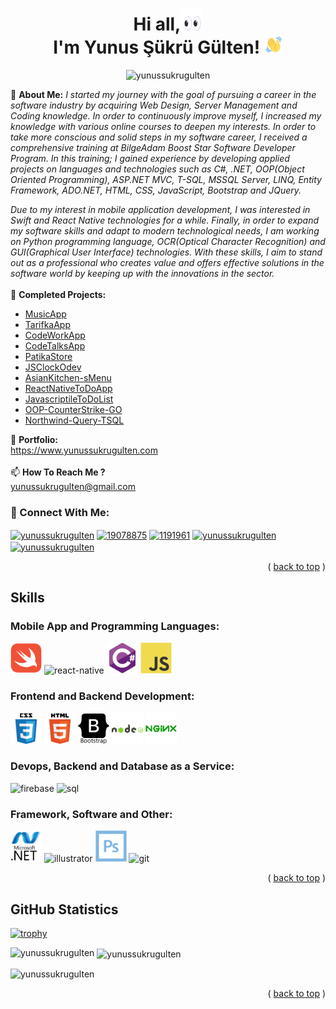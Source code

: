 <h1 align="center">Hi all,<img src="https://github.com/yunussukrugulten/yunussukrugulten/blob/main/Eyes.gif" alt="eyes" width=35 height=35 /><br>I'm Yunus Şükrü Gülten! <img src="https://github.com/yunussukrugulten/yunussukrugulten/blob/main/Hello.gif?raw=true" alt="hello" width=30 height=30 /></h1>

<p align="center">
<img src="https://komarev.com/ghpvc/?username=yunussukrugulten&label=Profile%20views&color=0e75b6&style=flat" alt="yunussukrugulten" />
</p>

💬 <b>About Me:</b> <i>I started my journey with the goal of pursuing a career in the software industry by acquiring Web Design, Server Management and Coding knowledge. In order to continuously improve myself, I increased my knowledge with various online courses to deepen my interests. In order to take more conscious and solid steps in my software career, I received a comprehensive training at BilgeAdam Boost Star Software Developer Program. In this training; I gained experience by developing applied projects on languages and technologies such as C#, .NET, OOP(Object Oriented Programming), ASP.NET MVC, T-SQL, MSSQL Server, LINQ, Entity Framework, ADO.NET, HTML, CSS, JavaScript, Bootstrap and JQuery.

Due to my interest in mobile application development, I was interested in Swift and React Native technologies for a while. Finally, in order to expand my software skills and adapt to modern technological needs, I am working on Python programming language, OCR(Optical Character Recognition) and GUI(Graphical User Interface) technologies. With these skills, I aim to stand out as a professional who creates value and offers effective solutions in the software world by keeping up with the innovations in the sector.</i>
<br><br>
🔭 <b>Completed Projects:</b>
<ul>
<li><a href="https://github.com/yunussukrugulten/MusicApp" target="blank">MusicApp</a></li>
<li><a href="https://github.com/yunussukrugulten/TarifkaApp" target="blank">TarifkaApp</a></li>
<li><a href="https://github.com/yunussukrugulten/CodeWorkApp" target="blank">CodeWorkApp</a></li>
<li><a href="https://github.com/yunussukrugulten/CodeTalksApp" target="blank">CodeTalksApp</a></li>
<li><a href="https://github.com/yunussukrugulten/PatikaStore" target="blank">PatikaStore</a></li>
<li><a href="https://github.com/yunussukrugulten/JSClockOdev" target="blank">JSClockOdev</a></li>
<li><a href="https://github.com/yunussukrugulten/AsianKitchen-sMenu" target="blank">AsianKitchen-sMenu</a></li>
<li><a href="https://github.com/yunussukrugulten/ReactNativeToDoApp" target="blank">ReactNativeToDoApp</a></li>
<li><a href="https://github.com/yunussukrugulten/JavascriptileToDoList" target="blank">JavascriptileToDoList</a></li>
<li><a href="https://github.com/yunussukrugulten/OOP-CounterStrike-GO" target="blank">OOP-CounterStrike-GO</a></li>
<li><a href="https://github.com/yunussukrugulten/Northwind-Query-TSQL" target="blank">Northwind-Query-TSQL</a></li>
</ul>

🎨 <b>Portfolio:</b><br>
<a href="https://www.yunussukrugulten.com/" target="_blank">https://www.yunussukrugulten.com</a>
<br><br>
📫 <b>How To Reach Me ?</b><br>
<a href="mailto:yunussukrugulten@gmail.com">yunussukrugulten@gmail.com</a>

<h3 align="left">🔗 Connect With Me:</h3>
<p align="left">
<a href="https://linkedin.com/in/yunussukrugulten" target="blank"><img align="center" src="https://raw.githubusercontent.com/rahuldkjain/github-profile-readme-generator/master/src/images/icons/Social/linked-in-alt.svg" alt="yunussukrugulten" height="25" width="25" /></a>
<a href="https://stackoverflow.com/users/19078875" target="blank"><img align="center" src="https://raw.githubusercontent.com/rahuldkjain/github-profile-readme-generator/master/src/images/icons/Social/stack-overflow.svg" alt="19078875" height="25" width="25" /></a>  
<a href="https://meta.stackexchange.com/users/1191961" target="blank"><img align="center" src="https://upload.wikimedia.org/wikipedia/commons/thumb/e/e0/Stack_Exchange_icon.svg/768px-Stack_Exchange_icon.svg.png?20190928184426" alt="1191961" height="25" width="25" /></a>  
<a href="https://instagram.com/yunussukrugulten" target="blank"><img align="center" src="https://raw.githubusercontent.com/rahuldkjain/github-profile-readme-generator/master/src/images/icons/Social/instagram.svg" alt="yunussukrugulten" height="25" width="25" /></a>
<a href="https://www.hackerrank.com/yunussukrugulten" target="blank"><img align="center" src="https://raw.githubusercontent.com/rahuldkjain/github-profile-readme-generator/master/src/images/icons/Social/hackerrank.svg" alt="yunussukrugulten" height="25" width="25" /></a>
</p>

<p align="right">( <a href="#top">back to top</a> )</p>

<h2 align="left">Skills</h2>

<h3 align="left">Mobile App and Programming Languages:</h3>
<p align="left">
  <img src="https://raw.githubusercontent.com/devicons/devicon/master/icons/swift/swift-original.svg" alt="swift" width="50" height="50"/>
  <img src="https://reactnative.dev/img/header_logo.svg" alt="react-native" width="50" height="50"/>
  <img src="https://raw.githubusercontent.com/devicons/devicon/master/icons/csharp/csharp-original.svg" alt="csharp" width="50" height="50"/>
  <img src="https://raw.githubusercontent.com/devicons/devicon/master/icons/javascript/javascript-original.svg" alt="javascript" width="50" height="50"/>
</p>

<h3 align="left">Frontend and Backend Development:</h3>
<p align="left">  
 <img src="https://raw.githubusercontent.com/devicons/devicon/master/icons/css3/css3-original-wordmark.svg" alt="css3" width="50" height="50"/>
 <img src="https://raw.githubusercontent.com/devicons/devicon/master/icons/html5/html5-original-wordmark.svg" alt="html5" width="50" height="50"/>
 <img src="https://raw.githubusercontent.com/devicons/devicon/master/icons/bootstrap/bootstrap-plain-wordmark.svg" alt="bootstrap" width="50" height="50"/>
 <img src="https://raw.githubusercontent.com/devicons/devicon/master/icons/nodejs/nodejs-original-wordmark.svg" alt="nodejs" width="50" height="50"/>
 <img src="https://raw.githubusercontent.com/devicons/devicon/master/icons/nginx/nginx-original.svg" alt="nginx" width="50" height="50"/> 
</p>

<h3 align="left">Devops, Backend and Database as a Service:</h3>
<p align="left">
   <img src="https://www.vectorlogo.zone/logos/firebase/firebase-icon.svg" alt="firebase" width="50" height="50"/>
   <img src="https://www.svgrepo.com/show/303229/microsoft-sql-server-logo.svg" alt="sql" width="50" height="50"/>
</p>
  

<h3 align="left">Framework, Software and Other:</h3>
<p align="left">
     <img src="https://raw.githubusercontent.com/devicons/devicon/master/icons/dot-net/dot-net-original-wordmark.svg" alt="dotnet" width="50" height="50"/>
     <img src="https://www.vectorlogo.zone/logos/adobe_illustrator/adobe_illustrator-icon.svg" alt="illustrator" width="50" height="50"/>
     <img src="https://raw.githubusercontent.com/devicons/devicon/master/icons/photoshop/photoshop-line.svg" alt="photoshop" width="50" height="50"/>
     <img src="https://www.vectorlogo.zone/logos/git-scm/git-scm-icon.svg" alt="git" width="50" height="50"/> 
</p>


<p align="right">( <a href="#top">back to top</a> )</p>

<h2 align="left">GitHub Statistics</h2>

[![trophy](https://github-profile-trophy.vercel.app/?username=yunussukrugulten&row=2&column=3)](https://github.com/ryo-ma/github-profile-trophy)

<p><img align="left" src="https://github-readme-stats.vercel.app/api/top-langs?username=yunussukrugulten&show_icons=true&locale=en&layout=compact" alt="yunussukrugulten" /></p>

<p>&nbsp;<img align="center" src="https://github-readme-stats.vercel.app/api?username=yunussukrugulten&show_icons=true&locale=en" alt="yunussukrugulten" /></p>

<p><img align="center" src="https://github-readme-streak-stats.herokuapp.com/?user=yunussukrugulten&" alt="yunussukrugulten" /></p>

<p align="right">( <a href="#top">back to top</a> )</p>
